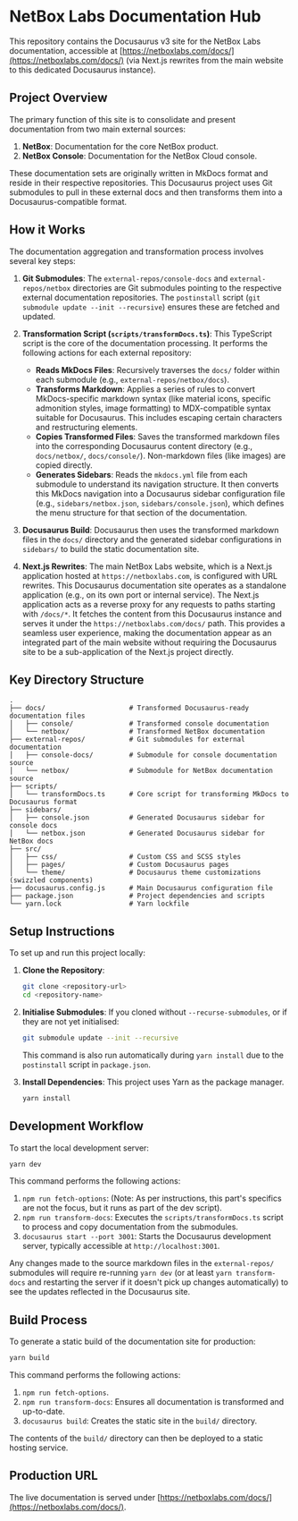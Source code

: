# NetBox Labs Documentation Hub

This repository contains the Docusaurus v3 site for the NetBox Labs documentation, accessible at [https://netboxlabs.com/docs/](https://netboxlabs.com/docs/) (via Next.js rewrites from the main website to this dedicated Docusaurus instance).

## Project Overview

The primary function of this site is to consolidate and present documentation from two main external sources:

1.  **NetBox**: Documentation for the core NetBox product.
2.  **NetBox Console**: Documentation for the NetBox Cloud console.

These documentation sets are originally written in MkDocs format and reside in their respective repositories. This Docusaurus project uses Git submodules to pull in these external docs and then transforms them into a Docusaurus-compatible format.

## How it Works

The documentation aggregation and transformation process involves several key steps:

1.  **Git Submodules**: The `external-repos/console-docs` and `external-repos/netbox` directories are Git submodules pointing to the respective external documentation repositories. The `postinstall` script (`git submodule update --init --recursive`) ensures these are fetched and updated.

2.  **Transformation Script (`scripts/transformDocs.ts`)**: This TypeScript script is the core of the documentation processing. It performs the following actions for each external repository:
    *   **Reads MkDocs Files**: Recursively traverses the `docs/` folder within each submodule (e.g., `external-repos/netbox/docs`).
    *   **Transforms Markdown**: Applies a series of rules to convert MkDocs-specific markdown syntax (like material icons, specific admonition styles, image formatting) to MDX-compatible syntax suitable for Docusaurus. This includes escaping certain characters and restructuring elements.
    *   **Copies Transformed Files**: Saves the transformed markdown files into the corresponding Docusaurus content directory (e.g., `docs/netbox/`, `docs/console/`). Non-markdown files (like images) are copied directly.
    *   **Generates Sidebars**: Reads the `mkdocs.yml` file from each submodule to understand its navigation structure. It then converts this MkDocs navigation into a Docusaurus sidebar configuration file (e.g., `sidebars/netbox.json`, `sidebars/console.json`), which defines the menu structure for that section of the documentation.

3.  **Docusaurus Build**: Docusaurus then uses the transformed markdown files in the `docs/` directory and the generated sidebar configurations in `sidebars/` to build the static documentation site.

4.  **Next.js Rewrites**: The main NetBox Labs website, which is a Next.js application hosted at `https://netboxlabs.com`, is configured with URL rewrites. This Docusaurus documentation site operates as a standalone application (e.g., on its own port or internal service). The Next.js application acts as a reverse proxy for any requests to paths starting with `/docs/*`. It fetches the content from this Docusaurus instance and serves it under the `https://netboxlabs.com/docs/` path. This provides a seamless user experience, making the documentation appear as an integrated part of the main website without requiring the Docusaurus site to be a sub-application of the Next.js project directly.

## Key Directory Structure

```
.
├── docs/                     # Transformed Docusaurus-ready documentation files
│   ├── console/              # Transformed console documentation
│   └── netbox/               # Transformed NetBox documentation
├── external-repos/           # Git submodules for external documentation
│   ├── console-docs/         # Submodule for console documentation source
│   └── netbox/               # Submodule for NetBox documentation source
├── scripts/
│   └── transformDocs.ts      # Core script for transforming MkDocs to Docusaurus format
├── sidebars/
│   ├── console.json          # Generated Docusaurus sidebar for console docs
│   └── netbox.json           # Generated Docusaurus sidebar for NetBox docs
├── src/
│   ├── css/                  # Custom CSS and SCSS styles
│   ├── pages/                # Custom Docusaurus pages
│   └── theme/                # Docusaurus theme customizations (swizzled components)
├── docusaurus.config.js      # Main Docusaurus configuration file
├── package.json              # Project dependencies and scripts
└── yarn.lock                 # Yarn lockfile
```

## Setup Instructions

To set up and run this project locally:

1.  **Clone the Repository**:
    ```bash
    git clone <repository-url>
    cd <repository-name>
    ```

2.  **Initialise Submodules**:
    If you cloned without `--recurse-submodules`, or if they are not yet initialised:
    ```bash
    git submodule update --init --recursive
    ```
    This command is also run automatically during `yarn install` due to the `postinstall` script in `package.json`.

3.  **Install Dependencies**:
    This project uses Yarn as the package manager.
    ```bash
    yarn install
    ```

## Development Workflow

To start the local development server:

```bash
yarn dev
```

This command performs the following actions:

1.  `npm run fetch-options`: (Note: As per instructions, this part's specifics are not the focus, but it runs as part of the dev script).
2.  `npm run transform-docs`: Executes the `scripts/transformDocs.ts` script to process and copy documentation from the submodules.
3.  `docusaurus start --port 3001`: Starts the Docusaurus development server, typically accessible at `http://localhost:3001`.

Any changes made to the source markdown files in the `external-repos/` submodules will require re-running `yarn dev` (or at least `yarn transform-docs` and restarting the server if it doesn't pick up changes automatically) to see the updates reflected in the Docusaurus site.

## Build Process

To generate a static build of the documentation site for production:

```bash
yarn build
```

This command performs the following actions:

1.  `npm run fetch-options`.
2.  `npm run transform-docs`: Ensures all documentation is transformed and up-to-date.
3.  `docusaurus build`: Creates the static site in the `build/` directory.

The contents of the `build/` directory can then be deployed to a static hosting service.

## Production URL

The live documentation is served under [https://netboxlabs.com/docs/](https://netboxlabs.com/docs/).
